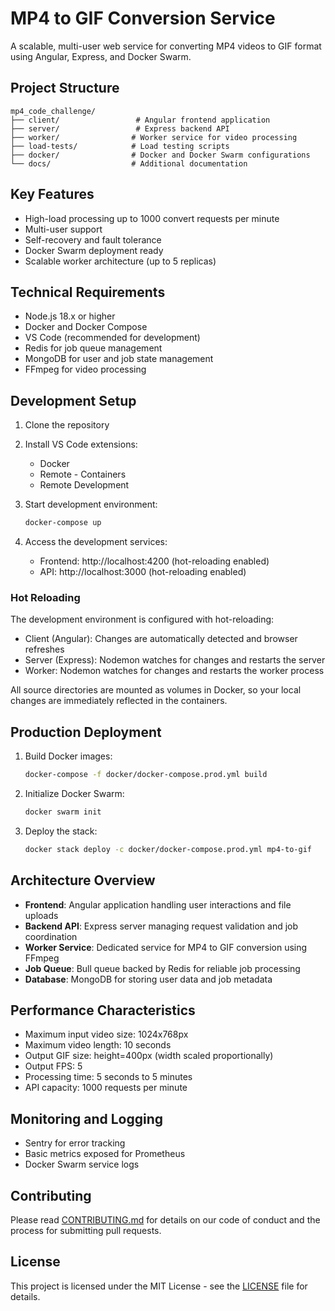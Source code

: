 # MP4 to GIF Conversion Service

A scalable, multi-user web service for converting MP4 videos to GIF format using Angular, Express, and Docker Swarm.

## Project Structure

```
mp4_code_challenge/
├── client/                 # Angular frontend application
├── server/                 # Express backend API
├── worker/                # Worker service for video processing
├── load-tests/            # Load testing scripts
├── docker/                # Docker and Docker Swarm configurations
└── docs/                  # Additional documentation
```

## Key Features

- High-load processing up to 1000 convert requests per minute
- Multi-user support
- Self-recovery and fault tolerance
- Docker Swarm deployment ready
- Scalable worker architecture (up to 5 replicas)

## Technical Requirements

- Node.js 18.x or higher
- Docker and Docker Compose
- VS Code (recommended for development)
- Redis for job queue management
- MongoDB for user and job state management
- FFmpeg for video processing

## Development Setup

1. Clone the repository

2. Install VS Code extensions:
   - Docker
   - Remote - Containers
   - Remote Development

3. Start development environment:
   ```bash
   docker-compose up
   ```

4. Access the development services:
   - Frontend: http://localhost:4200 (hot-reloading enabled)
   - API: http://localhost:3000 (hot-reloading enabled)

### Hot Reloading

The development environment is configured with hot-reloading:
- Client (Angular): Changes are automatically detected and browser refreshes
- Server (Express): Nodemon watches for changes and restarts the server
- Worker: Nodemon watches for changes and restarts the worker process

All source directories are mounted as volumes in Docker, so your local changes are immediately reflected in the containers.

## Production Deployment

1. Build Docker images:
   ```bash
   docker-compose -f docker/docker-compose.prod.yml build
   ```

2. Initialize Docker Swarm:
   ```bash
   docker swarm init
   ```

3. Deploy the stack:
   ```bash
   docker stack deploy -c docker/docker-compose.prod.yml mp4-to-gif
   ```

## Architecture Overview

- **Frontend**: Angular application handling user interactions and file uploads
- **Backend API**: Express server managing request validation and job coordination
- **Worker Service**: Dedicated service for MP4 to GIF conversion using FFmpeg
- **Job Queue**: Bull queue backed by Redis for reliable job processing
- **Database**: MongoDB for storing user data and job metadata

## Performance Characteristics

- Maximum input video size: 1024x768px
- Maximum video length: 10 seconds
- Output GIF size: height=400px (width scaled proportionally)
- Output FPS: 5
- Processing time: 5 seconds to 5 minutes
- API capacity: 1000 requests per minute

## Monitoring and Logging

- Sentry for error tracking
- Basic metrics exposed for Prometheus
- Docker Swarm service logs

## Contributing

Please read [CONTRIBUTING.md](./docs/CONTRIBUTING.md) for details on our code of conduct and the process for submitting pull requests.

## License

This project is licensed under the MIT License - see the [LICENSE](LICENSE) file for details.